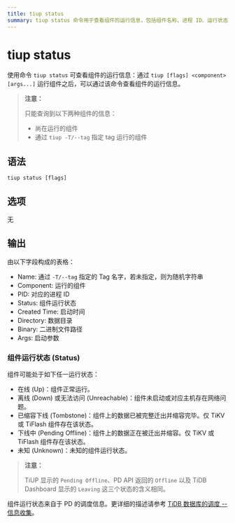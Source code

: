 ```yaml
---
title: tiup status
summary: tiup status 命令用于查看组件的运行信息，包括组件名称、进程 ID、运行状态、启动时间、数据目录、二进制文件路径和启动参数。组件可能处于在线、离线、无法访问、已缩容下线、下线中或未知状态。这些状态来自于 PD 的调度信息。
---
```


# tiup status

使用命令 `tiup status` 可查看组件的运行信息：通过 `tiup [flags] <component> [args...]` 运行组件之后，可以通过该命令查看组件的运行信息。

> **注意：**
>
> 只能查询到以下两种组件的信息：
>
> + 尚在运行的组件
> + 通过 `tiup -T/--tag` 指定 tag 运行的组件

## 语法

```shell
tiup status [flags]
```

## 选项

无

## 输出

由以下字段构成的表格：

- Name: 通过 `-T/--tag` 指定的 Tag 名字，若未指定，则为随机字符串
- Component: 运行的组件
- PID: 对应的进程 ID
- Status: 组件运行状态
- Created Time: 启动时间
- Directory: 数据目录
- Binary: 二进制文件路径
- Args: 启动参数

### 组件运行状态 (Status)

组件可能处于如下任一运行状态：

- 在线 (Up)：组件正常运行。
- 离线 (Down) 或无法访问 (Unreachable)：组件未启动或对应主机存在网络问题。
- 已缩容下线 (Tombstone)：组件上的数据已被完整迁出并缩容完毕。仅 TiKV 或 TiFlash 组件存在该状态。
- 下线中 (Pending Offline)：组件上的数据正在被迁出并缩容。仅 TiKV 或 TiFlash 组件存在该状态。
- 未知 (Unknown)：未知的组件运行状态。

> **注意：**
>
> TiUP 显示的 `Pending Offline`、PD API 返回的 `Offline` 以及 TiDB Dashboard 显示的 `Leaving` 这三个状态的含义相同。

组件运行状态来自于 PD 的调度信息。更详细的描述请参考 [TiDB 数据库的调度 -- 信息收集](/tidb-scheduling.md#信息收集)。

